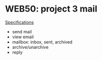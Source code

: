 # WEB50: project 3 mail
[Specifications](https://cs50.harvard.edu/web/2020/projects/3/mail/)
* send mail
* view email
* mailbox: inbox, sent, archived
* archive/unarchive
* reply

